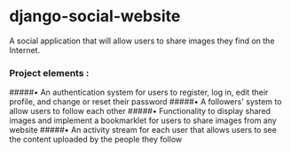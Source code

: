 # django-social-website 
A social application that will allow users to share images they find on the Internet. 

### Project elements : 
#####• An authentication system for users to register, log in, edit their profile, and change or reset their password 
#####• A followers' system to allow users to follow each other 
#####• Functionality to display shared images and implement a bookmarklet for users to share images from any website 
#####• An activity stream for each user that allows users to see the content uploaded by the people they follow
